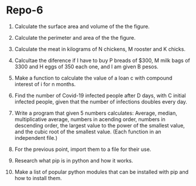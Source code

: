 # Repo-6
1. Calculate the surface area and volume of the the figure.

2. Calculate the perimeter and area of the the figure.

3.  Calculate the meat in kilograms of N chickens, M rooster and K chicks.

4. Calcultae the diference if I have to buy P breads of $300, M milk bags of 3300 and H eggs of 350 each one, and I am given B pesos. 

5. Make a function to calculate the value of a loan c with compound interest of i for n months.

6. Find the number of Covid-19 infected people after D days, with C initial infected people, given that the number of infections doubles every day.

7. Write a program that given 5 numbers calculates: Average, median, multiplicative average, numbers in acending order, numbers in descending order, the largest value to the power of the smallest value, and the cubic root of the smallest value. (Each function in an independent file.)

8. For the previous point, import them to a file for their use.

9. Research what pip is in python and how it works.

10. Make a list of popular python modules that can be installed with pip and how to install them.



